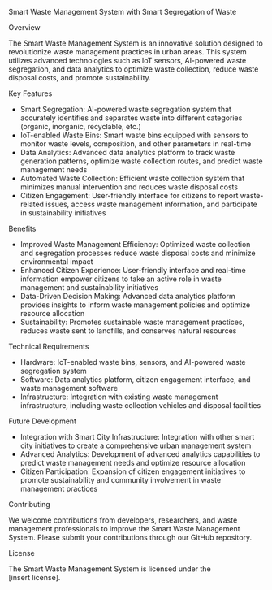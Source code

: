 Smart Waste Management System with Smart Segregation of Waste

Overview

The Smart Waste Management System is an innovative solution designed to revolutionize waste management practices in urban areas. This system utilizes advanced technologies such as IoT sensors, AI-powered waste segregation, and data analytics to optimize waste collection, reduce waste disposal costs, and promote sustainability.

Key Features

- Smart Segregation: AI-powered waste segregation system that accurately identifies and separates waste into different categories (organic, inorganic, recyclable, etc.)
- IoT-enabled Waste Bins: Smart waste bins equipped with sensors to monitor waste levels, composition, and other parameters in real-time
- Data Analytics: Advanced data analytics platform to track waste generation patterns, optimize waste collection routes, and predict waste management needs
- Automated Waste Collection: Efficient waste collection system that minimizes manual intervention and reduces waste disposal costs
- Citizen Engagement: User-friendly interface for citizens to report waste-related issues, access waste management information, and participate in sustainability initiatives

Benefits

- Improved Waste Management Efficiency: Optimized waste collection and segregation processes reduce waste disposal costs and minimize environmental impact
- Enhanced Citizen Experience: User-friendly interface and real-time information empower citizens to take an active role in waste management and sustainability initiatives
- Data-Driven Decision Making: Advanced data analytics platform provides insights to inform waste management policies and optimize resource allocation
- Sustainability: Promotes sustainable waste management practices, reduces waste sent to landfills, and conserves natural resources

Technical Requirements

- Hardware: IoT-enabled waste bins, sensors, and AI-powered waste segregation system
- Software: Data analytics platform, citizen engagement interface, and waste management software
- Infrastructure: Integration with existing waste management infrastructure, including waste collection vehicles and disposal facilities

Future Development

- Integration with Smart City Infrastructure: Integration with other smart city initiatives to create a comprehensive urban management system
- Advanced Analytics: Development of advanced analytics capabilities to predict waste management needs and optimize resource allocation
- Citizen Participation: Expansion of citizen engagement initiatives to promote sustainability and community involvement in waste management practices

Contributing

We welcome contributions from developers, researchers, and waste management professionals to improve the Smart Waste Management System. Please submit your contributions through our GitHub repository.

License

The Smart Waste Management System is licensed under the [insert license].
